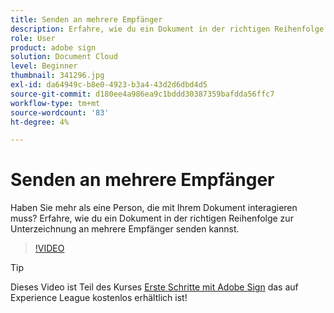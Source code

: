 ```yaml
---
title: Senden an mehrere Empfänger
description: Erfahre, wie du ein Dokument in der richtigen Reihenfolge zur Unterzeichnung an mehrere Empfänger senden kannst.
role: User
product: adobe sign
solution: Document Cloud
level: Beginner
thumbnail: 341296.jpg
exl-id: da64949c-b8e0-4923-b3a4-43d2d6dbd4d5
source-git-commit: d180ee4a986ea9c1bddd30387359bafdda56ffc7
workflow-type: tm+mt
source-wordcount: '83'
ht-degree: 4%

---
```


# Senden an mehrere Empfänger

Haben Sie mehr als eine Person, die mit Ihrem Dokument interagieren muss? Erfahre, wie du ein Dokument in der richtigen Reihenfolge zur Unterzeichnung an mehrere Empfänger senden kannst.

>[!VIDEO](https://video.tv.adobe.com/v/341296?hidetitle=true)

>[!TIP]
>
>Dieses Video ist Teil des Kurses [Erste Schritte mit Adobe Sign](https://experienceleague.adobe.com/?recommended=Sign-U-1-2020.1) das auf Experience League kostenlos erhältlich ist!
